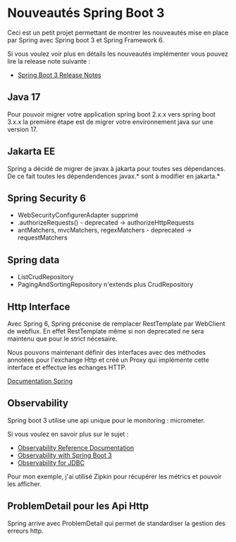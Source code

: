 # Nouveautés Spring Boot 3

Ceci est un petit projet permettant de montrer les nouveautés mise en place par Spring avec Spring boot 3 et Spring Framework 6.

Si vous voulez voir plus en détails les nouveautés implémenter vous pouvez lire la release note suivante :

- [Spring Boot 3 Release Notes](https://github.com/spring-projects/spring-boot/wiki/Spring-Boot-3.0-Release-Notes)

## Java 17

Pour pouvoir migrer votre application spring boot 2.x.x vers spring boot 3.x.x la première étape est de migrer votre environnement java sur une version 17.

## Jakarta EE 

Spring a décidé de migrer de javax à jakarta pour toutes ses dépendances. De ce fait toutes les dépendendences javax.* sont à modifier en jakarta.*

## Spring Security 6

- WebSecurityConfigurerAdapter supprimé
- .authorizeRequests() - deprecated -> authorizeHttpRequests
- antMatchers, mvcMatchers, regexMatchers - deprecated -> requestMatchers

## Spring data

- ListCrudRepository
- PagingAndSortingRepository n'extends plus CrudRepository

## Http Interface

Avec Spring 6, Spring préconise de remplacer RestTemplate par WebClient de webflux. En effet RestTemplate même si non deprecated ne sera maintenu que pour le strict nécesaire.

Nous pouvons maintenant définir des interfaces avec des méthodes annotées pour l'exchange Http et créé un Proxy qui implémente cette interface et effectue les echanges HTTP.

[Documentation Spring](https://docs.spring.io/spring-framework/docs/6.0.0-RC2/reference/html/integration.html#rest-http-interface)

## Observability

Spring boot 3 utilise une api unique pour le monitoring : micrometer. 

Si vous voulez en savoir plus sur le sujet :
 - [Observability Reference Documentation](https://docs.spring.io/spring-boot/docs/3.0.0/reference/html/actuator.html#actuator.observability)
 - [Observability with Spring Boot 3](https://spring.io/blog/2022/10/12/observability-with-spring-boot-3)
 - [Observability for JDBC](https://jdbc-observations.github.io/datasource-micrometer/docs/current/docs/html/)

Pour mon exemple, j'ai utilisé Zipkin pour récupérer les métrics et pouvoir les afficher.


## ProblemDetail pour les Api Http

Spring  arrive avec ProblemDetail qui permet de standardiser la gestion des erreurs http.